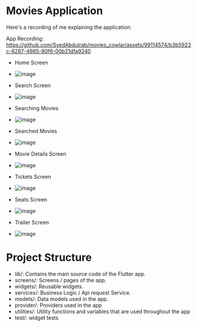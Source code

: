 # Movies Application

Here's a recording of me explaining the application:
>> 


App Recording:
https://github.com/SyedAbdulrab/movies_cowlar/assets/99114574/b3b5923c-6287-4865-80f6-00b21dfa9240

- Home Screen
-  ![image](https://github.com/SyedAbdulrab/movies_cowlar/assets/99114574/07777ad5-4c77-438c-8918-d90e8bdf11b4)

- Search Screen
-  ![image](https://github.com/SyedAbdulrab/movies_cowlar/assets/99114574/a986c6a7-edb3-4047-81c1-4be2f4464124)

- Searching Movies
-  ![image](https://github.com/SyedAbdulrab/movies_cowlar/assets/99114574/d12a8858-346b-4483-8893-b465559d2b04)

- Searched Movies
-  ![image](https://github.com/SyedAbdulrab/movies_cowlar/assets/99114574/a3a93219-c573-4a8e-b441-aa217446647f)

- Movie Details Screen
-  ![image](https://github.com/SyedAbdulrab/movies_cowlar/assets/99114574/513613cc-fc8c-41ab-a0d3-06efd2a4cc8e)

- Tickets Screen
-  ![image](https://github.com/SyedAbdulrab/movies_cowlar/assets/99114574/86362d59-a0fb-42f4-ad06-c0077cd072cf)

- Seats Screen
-  ![image](https://github.com/SyedAbdulrab/movies_cowlar/assets/99114574/916649d4-63e5-4b44-983b-819ef838647c)

- Trailer Screen
- ![image](https://github.com/SyedAbdulrab/movies_cowlar/assets/99114574/d48a2406-1a10-4ab2-9684-62049435d16f)


# Project Structure 

- lib/: Contains the main source code of the Flutter app.
- screens/: Screens / pages of the app.
- widgets/: Reusable widgets.
- services/: Business Logic / Api request Service.
- models/: Data models used in the app.
- provider/: Providers used in the app
- utilities/: Utility functions and variables that are used throughout the app
- test/: widget tests
    
